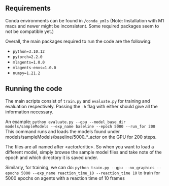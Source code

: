 ## Requirements

Conda environments can be found in `/conda_ymls` (Note: Installation with M1 macs and newer might be inconsistent. Some required packages seem to not be compatible yet.)

Overall, the main packages required to run the code are the following:

- `python=3.10.12`
- `pytorch=2.2.0`
- `mlagents=1.0.0`
- `mlagents-envs=1.0.0`
- `numpy=1.21.2`

## Running the code

The main scripts consist of `train.py` and `evaluate.py` for training and evaluation respectively. Passing the `-h` flag with either should give all the information necessary.

An example:
```python evaluate.py --gpu --model_base_dir models/sampleModels --exp_name baseline --epoch 5000 --run_for 200```
This command runs and loads the models found under models/sampleModels/baseline/5000_*_actor on the GPU for 200 steps.

The files are all named after <epoch>_<agent>_<actor/critic>. So when you want to load a different model, simply browse the sample model files and take note of the epoch and which directory it is saved under.

Similarly, for training, we can do:
```python train.py --gpu --no_graphics --epochs 5000 --exp_name reaction_time_10 --reaction_time 10```
to train for 5000 epochs on agents with a reaction time of 10 frames
